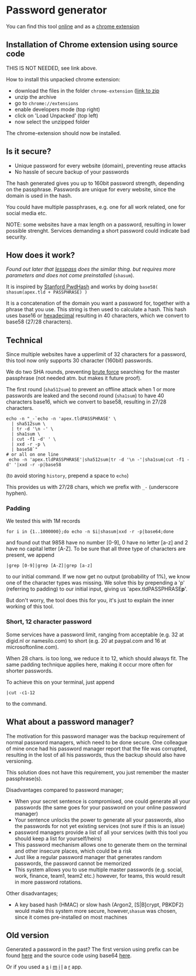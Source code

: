 # Password generator

You can find this tool
[online](https://lent.ink/projects/pwd/)
and as a
[chrome extension](https://chrome.google.com/webstore/detail/password-generator/jfifacfjklgckibildbhokcaknpgjgaf)

## Installation of Chrome extension using source code

THIS IS NOT NEEDED, see link above.

How to install this unpacked chrome extension:
+ download the files in the folder `chrome-extension` ([link to zip](https://lent.ink/projects/pwd/pass-gen-chrome-ext.zip)
+ unzip the archive
+ go to `chrome://extensions`
+ enable developers mode (top right)
+ click on 'Load Unpacked' (top left)
+ now select the unzipped folder

The chrome-extension should now be installed.

## Is it secure?

- Unique password for every website (domain), preventing reuse attacks
- No hassle of secure backup of your passwords

The hash generated gives you up to 160bit password strength,
depending on the passphrase.
Passwords are unique for every website,
since the domain is used in the hash.

You could have multiple passphrases,
e.g. one for all work related, one for social media etc.

NOTE: some websites have a max length on a password,
resulting in lower possible strenght.
Services demanding a short password could indicate bad security.

## How does it work?

_Found out later that [lesspass](http://lesspass.com) does the similar thing._
_but requires more parameters and does not come preinstalled_ (`shasum`).

It is inspired by [Stanford PwdHash](https://pwdhash.github.io/website/)
and works by doing
`base58( shasum(apex.tld + PASSPHRASE) )`

It is a concatenation of the domain you want a password for,
together with a phrase that you use.
This string is then used to calculate a hash.
This hash uses base16 or
[hexadecimal](https://stackoverflow.com/questions/12618321/what-pool-of-characters-do-md5-and-sha-have)
resulting in 40 characters, which we convert to base58 (27/28 characters).

## Technical

Since multiple websites have a upperlimit of 32 characters for a password,
this tool now only supports 30 character (160bit) passwords.

We do two SHA rounds, preventing
[brute force](https://crypto.stackexchange.com/questions/47177/would-sha1-be-broken-by-sheer-brute-force-even-if-it-had-no-weaknesses-of-its-o)
searching for the master passphrase (not needed atm. but makes it future proof).

The first round (`sha512sum`) to prevent an offline attack when 1 or more passwords are leaked
and the second round (`sha1sum`) to have 40 characters base16, which we convert to base58, resulting in 27/28 characters.
```shell
echo -n "_-`echo -n 'apex.tldPASSPHRASE' \
  | sha512sum \
  | tr -d '\n -' \
  | sha1sum \
  | cut -f1 -d' ' \
  | xxd -r -p \
  | base58`"
# or all on one line
 echo -n 'apex.tldPASSPHRASE'|sha512sum|tr -d '\n -'|sha1sum|cut -f1 -d' '|xxd -r -p|base58
```
(to avoid storing `history`, prepend a space to `echo`)

This provides us with 27/28 chars, which we prefix with `_-` (underscore hyphen).


### Padding
We tested this with 1M records
```shell
for i in {1..1000000};do echo -n $i|shasum|xxd -r -p|base64;done
```
and found out that 9858 have no number [0-9],
0 have no letter [a-z]
and 2 have no capital letter [A-Z].
To be sure that all three type of characters are present,
we append
```shell
|grep [0-9]|grep [A-Z]|grep [a-z]
```
to our initial command.
If we now get no output (probability of 1%),
we know one of the character types was missing.
We solve this by prepending a 'p' (referring to padding)
to our initial input, giving us 'apex.tldPASSPHRASE**p**'.

But don't worry, the tool does this for you,
it's just to explain the inner working of this tool.

### Short, 12 character password
Some services have a password limit,
ranging from acceptable (e.g. 32 at digid.nl or namesilo.com)
to short (e.g. 20 at paypal.com and 16 at microsoftonline.com).

When 28 chars. is too long,
we reduce it to 12, which should always fit.
The same padding technique applies here,
making it occur more often for shorter passwords.

To achieve this on your terminal,
just append
```shell
|cut -c1-12
```
to the command.


## What about a password manager?
The motivation for this password manager was the backup requirement
of normal password managers,
which need to be done secure.
One colleague of mine once had his password manager report that the file was corrupted,
resulting in the lost of all his passwords,
thus the backup should also have versioning.

This solution does not have this requirement,
you just remember the master passphrase(s).

Disadvantages compared to password manager;
- When your secret sentence is compromised,
one could generate all your passwords
(the same goes for your password on your online password manager)
- Your sentence unlocks the power to generate all your passwords,
also the passwords for not yet existing services
(not sure if this is an issue)
- password managers provide a list of all your services
(with this tool you should keep a list for yourself/heirs)
- This password mechanism allows one to generate them on the terminal
and other insecure places, which could be a risk
- Just like a regular password manager that generates random passwords,
the password cannot be memorized
- This system allows you to use multiple master passwords (e.g. social, work, finance, team1, team2 etc.)
however, for teams, this would result in more password rotations.

Other disadvantages;
- A key based hash (HMAC) or slow hash (Argon2, [S|B]crypt, PBKDF2)
would make this system more secure,
however,`shasum` was chosen,
since it comes pre-installed on most machines

## Old version

Generated a password in the past?
The first version using prefix can be found
[here](https://lent.ink/projects/pwd/v1.html)
and the source code using base64
[here](https://github.com/svlentink/password-generator/tree/f492b3243caed3e7dc5cb5266f4c1b8af3d261b5).

Or if you used a
[s](https://chrome.google.com/webstore/detail/password-generator/nnjgaeekiplalipomfgacalgehhcckbp)
i
[m](https://chrome.google.com/webstore/detail/passcodes/pjgdijdkpgkjcbmedadeohddhlngeege)
[i](https://chrome.google.com/webstore/detail/onepass-password-manager/emeedobobbobllpippjidhpiigoffbbj)
[l](https://chrome.google.com/webstore/detail/masterpassword-for-chrome/hifbblnjfcimjnlhibannjoclibgedmd)
a
[r](https://chrome.google.com/webstore/detail/password-generator/klfojgipmkdgfmikjfdhhkjlfeboaoij)
app.
